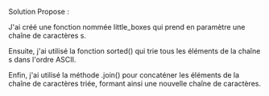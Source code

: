Solution Propose :

J'ai créé une fonction nommée little_boxes qui prend en paramètre une chaîne de caractères s.

Ensuite, j'ai utilisé la fonction sorted() qui trie tous les éléments de la chaîne s dans l'ordre ASCII.

Enfin, j'ai utilisé la méthode .join() pour concaténer les éléments de la chaîne de caractères triée, formant ainsi une nouvelle chaîne de caractères.